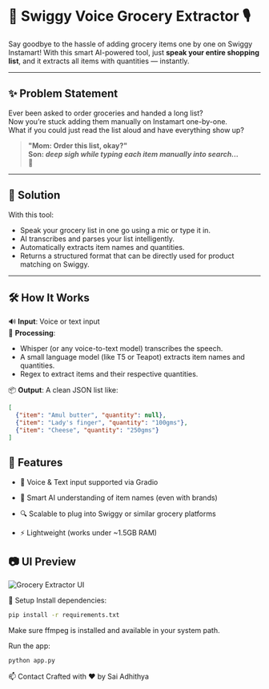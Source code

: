 # 🛒 Swiggy Voice Grocery Extractor 🎙️

Say goodbye to the hassle of adding grocery items one by one on Swiggy Instamart! With this smart AI-powered tool, just **speak your entire shopping list**, and it extracts all items with quantities — instantly.

---

## ✨ Problem Statement

Ever been asked to order groceries and handed a long list?  
Now you’re stuck adding them manually on Instamart one-by-one.  
What if you could just read the list aloud and have everything show up?

> **"Mom: Order this list, okay?"  
> Son: *deep sigh while typing each item manually into search...*  
> 🤯**

---

## 🚀 Solution

With this tool:
- Speak your grocery list in one go using a mic or type it in.
- AI transcribes and parses your list intelligently.
- Automatically extracts item names and quantities.
- Returns a structured format that can be directly used for product matching on Swiggy.

---

## 🛠️ How It Works

🔊 **Input**: Voice or text input  
🧠 **Processing**:
- Whisper (or any voice-to-text model) transcribes the speech.
- A small language model (like T5 or Teapot) extracts item names and quantities.
- Regex to extract items and their respective quantities.

📦 **Output**: A clean JSON list like:

```json
[
  {"item": "Amul butter", "quantity": null},
  {"item": "Lady's finger", "quantity": "100gms"},
  {"item": "Cheese", "quantity": "250gms"}
]
```

## 🎯 Features
- 🎤 Voice & Text input supported via Gradio

- 🧠 Smart AI understanding of item names (even with brands)

- 🔍 Scalable to plug into Swiggy or similar grocery platforms

- ⚡ Lightweight (works under ~1.5GB RAM)

## 📷 UI Preview
![Grocery Extractor UI](./assets/![demo_screenshot](https://github.com/user-attachments/assets/fd1f0c90-7de9-46a5-a453-189155117336))

🔧 Setup
Install dependencies:

```bash
pip install -r requirements.txt
```
Make sure ffmpeg is installed and available in your system path.

Run the app:

```bash
python app.py
```

📫 Contact
Crafted with ❤️ by Sai Adhithya
